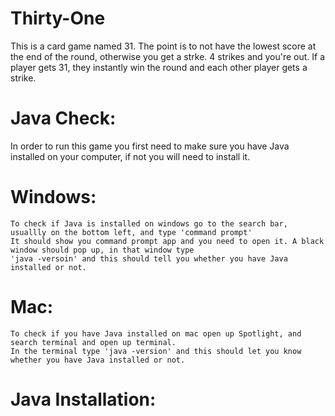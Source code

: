 # Thirty-One
  This is a card game named 31. The point is to not have the lowest score at the end of the round, otherwise you get a strke. 4 strikes     and you're out. If a player gets 31, they instantly win the round and each other player gets a strike.
  
  
  
# Java Check:
  In order to run this game you first need to make sure you have Java installed on your computer, if not you will need to install it.
  
  # Windows:
    To check if Java is installed on windows go to the search bar, usuallly on the bottom left, and type 'command prompt'
    It should show you command prompt app and you need to open it. A black window should pop up, in that window type 
    'java -versoin' and this should tell you whether you have Java installed or not.
    
  # Mac:
    To check if you have Java installed on mac open up Spotlight, and search terminal and open up terminal. 
    In the terminal type 'java -version' and this should let you know whether you have Java installed or not.
    
# Java Installation:
  
